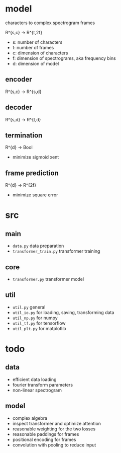 # model

characters to complex spectrogram frames

R^{s,c} -> R^{t,2f}

- s: number of characters
- t: number of frames
- c: dimension of characters
- f: dimension of spectrograms, aka frequency bins
- d: dimension of model

## encoder

R^{s,c} -> R^{s,d}

## decoder

R^{s,d} -> R^{t,d}

## termination

R^{d} -> Bool

- minimize sigmoid xent

## frame prediction

R^{d} -> R^{2f}

- minimize square error

# src

## main

- `data.py` data preparation
- `transformer_train.py` transformer training

## core

- `transformer.py` transformer model

## util

- `util.py` general
- `util_io.py` for loading, saving, transforming data
- `util_np.py` for numpy
- `util_tf.py` for tensorflow
- `util_plt.py` for matplotlib

# todo

## data

- efficient data loading
- fourier transform parameters
- non-linear spectrogram

## model

- complex algebra
- inspect transformer and optimize attention
- reasonable weighting for the two losses
- reasonable paddings for frames
- positional encoding for frames
- convolution with pooling to reduce input
